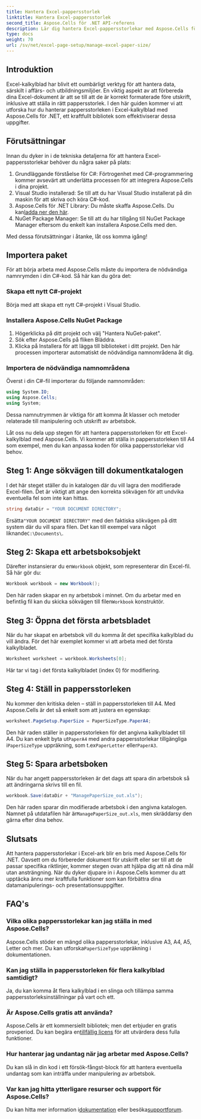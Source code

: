 ```yaml
---
title: Hantera Excel-pappersstorlek
linktitle: Hantera Excel-pappersstorlek
second_title: Aspose.Cells för .NET API-referens
description: Lär dig hantera Excel-pappersstorlekar med Aspose.Cells för .NET. Den här guiden ger steg-för-steg-instruktioner och exempel för sömlös integration.
type: docs
weight: 70
url: /sv/net/excel-page-setup/manage-excel-paper-size/
---
```

## Introduktion

Excel-kalkylblad har blivit ett oumbärligt verktyg för att hantera data, särskilt i affärs- och utbildningsmiljöer. En viktig aspekt av att förbereda dina Excel-dokument är att se till att de är korrekt formaterade före utskrift, inklusive att ställa in rätt pappersstorlek. I den här guiden kommer vi att utforska hur du hanterar pappersstorleken i Excel-kalkylblad med Aspose.Cells för .NET, ett kraftfullt bibliotek som effektiviserar dessa uppgifter.

## Förutsättningar

Innan du dyker in i de tekniska detaljerna för att hantera Excel-pappersstorlekar behöver du några saker på plats:

1. Grundläggande förståelse för C#: Förtrogenhet med C#-programmering kommer avsevärt att underlätta processen för att integrera Aspose.Cells i dina projekt.
2. Visual Studio installerad: Se till att du har Visual Studio installerat på din maskin för att skriva och köra C#-kod.
3.  Aspose.Cells för .NET Library: Du måste skaffa Aspose.Cells. Du kan[ladda ner den här](https://releases.aspose.com/cells/net/).
4. NuGet Package Manager: Se till att du har tillgång till NuGet Package Manager eftersom du enkelt kan installera Aspose.Cells med den.

Med dessa förutsättningar i åtanke, låt oss komma igång!

## Importera paket

För att börja arbeta med Aspose.Cells måste du importera de nödvändiga namnrymden i din C#-kod. Så här kan du göra det:

### Skapa ett nytt C#-projekt

Börja med att skapa ett nytt C#-projekt i Visual Studio.

### Installera Aspose.Cells NuGet Package

1. Högerklicka på ditt projekt och välj "Hantera NuGet-paket".
2. Sök efter Aspose.Cells på fliken Bläddra.
3. Klicka på Installera för att lägga till biblioteket i ditt projekt. Den här processen importerar automatiskt de nödvändiga namnområdena åt dig.

### Importera de nödvändiga namnområdena

Överst i din C#-fil importerar du följande namnområden:

```csharp
using System.IO;
using Aspose.Cells;
using System;
```

Dessa namnutrymmen är viktiga för att komma åt klasser och metoder relaterade till manipulering och utskrift av arbetsbok.

Låt oss nu dela upp stegen för att hantera pappersstorleken för ett Excel-kalkylblad med Aspose.Cells. Vi kommer att ställa in pappersstorleken till A4 som exempel, men du kan anpassa koden för olika pappersstorlekar vid behov.

## Steg 1: Ange sökvägen till dokumentkatalogen

I det här steget ställer du in katalogen där du vill lagra den modifierade Excel-filen. Det är viktigt att ange den korrekta sökvägen för att undvika eventuella fel som inte kan hittas.

```csharp
string dataDir = "YOUR DOCUMENT DIRECTORY";
```

 Ersätta`"YOUR DOCUMENT DIRECTORY"` med den faktiska sökvägen på ditt system där du vill spara filen. Det kan till exempel vara något liknande`C:\Documents\`.

## Steg 2: Skapa ett arbetsboksobjekt

 Därefter instansierar du en`Workbook` objekt, som representerar din Excel-fil. Så här gör du:

```csharp
Workbook workbook = new Workbook();
```

 Den här raden skapar en ny arbetsbok i minnet. Om du arbetar med en befintlig fil kan du skicka sökvägen till filen`Workbook` konstruktör.

## Steg 3: Öppna det första arbetsbladet

När du har skapat en arbetsbok vill du komma åt det specifika kalkylblad du vill ändra. För det här exemplet kommer vi att arbeta med det första kalkylbladet.

```csharp
Worksheet worksheet = workbook.Worksheets[0];
```

Här tar vi tag i det första kalkylbladet (index 0) för modifiering.

## Steg 4: Ställ in pappersstorleken

Nu kommer den kritiska delen – ställ in pappersstorleken till A4. Med Aspose.Cells är det så enkelt som att justera en egenskap:

```csharp
worksheet.PageSetup.PaperSize = PaperSizeType.PaperA4;
```

 Den här raden ställer in pappersstorleken för det angivna kalkylbladet till A4. Du kan enkelt byta ut`PaperA4` med andra pappersstorlekar tillgängliga i`PaperSizeType` uppräkning, som t.ex`PaperLetter` eller`PaperA3`.

## Steg 5: Spara arbetsboken

När du har angett pappersstorleken är det dags att spara din arbetsbok så att ändringarna skrivs till en fil.

```csharp
workbook.Save(dataDir + "ManagePaperSize_out.xls");
```

 Den här raden sparar din modifierade arbetsbok i den angivna katalogen. Namnet på utdatafilen här är`ManagePaperSize_out.xls`, men skräddarsy den gärna efter dina behov.

## Slutsats

Att hantera pappersstorlekar i Excel-ark blir en bris med Aspose.Cells för .NET. Oavsett om du förbereder dokument för utskrift eller ser till att de passar specifika riktlinjer, kommer stegen ovan att hjälpa dig att nå dina mål utan ansträngning. När du dyker djupare in i Aspose.Cells kommer du att upptäcka ännu mer kraftfulla funktioner som kan förbättra dina datamanipulerings- och presentationsuppgifter.

## FAQ's

### Vilka olika pappersstorlekar kan jag ställa in med Aspose.Cells?
 Aspose.Cells stöder en mängd olika pappersstorlekar, inklusive A3, A4, A5, Letter och mer. Du kan utforska`PaperSizeType` uppräkning i dokumentationen.

### Kan jag ställa in pappersstorleken för flera kalkylblad samtidigt?
Ja, du kan komma åt flera kalkylblad i en slinga och tillämpa samma pappersstorleksinställningar på vart och ett.

### Är Aspose.Cells gratis att använda?
 Aspose.Cells är ett kommersiellt bibliotek; men det erbjuder en gratis provperiod. Du kan begära en[tillfällig licens](https://purchase.aspose.com/temporary-license/) för att utvärdera dess fulla funktioner.

### Hur hanterar jag undantag när jag arbetar med Aspose.Cells?
Du kan slå in din kod i ett försök-fångst-block för att hantera eventuella undantag som kan inträffa under manipulering av arbetsbok.

### Var kan jag hitta ytterligare resurser och support för Aspose.Cells?
 Du kan hitta mer information i[dokumentation](https://reference.aspose.com/cells/net/) eller besöka[supportforum](https://forum.aspose.com/c/cells/9).